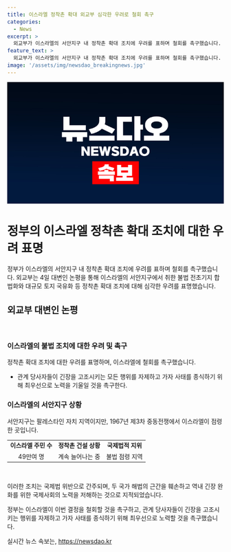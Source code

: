 ```yaml
---
title: 이스라엘 정착촌 확대 외교부 심각한 우려로 철회 촉구
categories:
  - News
excerpt: >
  외교부가 이스라엘의 서안지구 내 정착촌 확대 조치에 우려를 표하며 철회를 촉구했습니다. 정부는 정착촌 건설이 국제법 위반과 두 국가 해결의 근간을 훼손하며 긴장 완화를 방해하는 것이라고 지적했고, 관계 당사자들에게 긴장 조장을 자제하고 사태 종식을 위해 노력하라고 촉구했습니다. 요르단강 서안지구는 팔레스타인 자치 지역이지만, 이스라엘이 1967년 점령한 곳으로 국제법적으로 정착촌은 불법으로 간주되고 있습니다.
feature_text: >
  외교부가 이스라엘의 서안지구 내 정착촌 확대 조치에 우려를 표하며 철회를 촉구했습니다. 정부는 정착촌 건설이 국제법 위반과 두 국가 해결의 근간을 훼손하며 긴장 완화를 방해하는 것이라고 지적했고, 관계 당사자들에게 긴장 조장을 자제하고 사태 종식을 위해 노력하라고 촉구했습니다. 요르단강 서안지구는 팔레스타인 자치 지역이지만, 이스라엘이 1967년 점령한 곳으로 국제법적으로 정착촌은 불법으로 간주되고 있습니다.
image: '/assets/img/newsdao_breakingnews.jpg'
---
```


<p><img src="/assets/img/newsdao_breakingnews.jpg" alt="ontimetimes 속보" /></p>

<h1>정부의 이스라엘 정착촌 확대 조치에 대한 우려 표명</h1>

<p data-ke-size="size16"></p>

<p>정부가 이스라엘의 서안지구 내 정착촌 확대 조치에 우려를 표하며 철회를 촉구했습니다. 외교부는 4일 대변인 논평을 통해 이스라엘의 서안지구에서 취한 불법 전초기지 합법화와 대규모 토지 국유화 등 정착촌 확대 조치에 대해 심각한 우려를 표명했습니다.</p>

<h2 data-ke-size="size26">외교부 대변인 논평</h2>

<p data-ke-size="size16">&nbsp;</p>

<h3>이스라엘의 불법 조치에 대한 우려 및 촉구</h3>

<p data-ke-size="size16">정착촌 확대 조치에 대한 우려를 표명하며, 이스라엘에 철회를 촉구했습니다.</p>

<ul>
<li>관계 당사자들이 긴장을 고조시키는 모든 행위를 자제하고 가자 사태를 종식하기 위해 최우선으로 노력을 기울일 것을 촉구한다.</li>
</ul>

<h3>이스라엘의 서안지구 상황</h3>

<p data-ke-size="size16">서안지구는 팔레스타인 자치 지역이지만, 1967년 제3차 중동전쟁에서 이스라엘이 점령한 곳입니다.</p>

<table>
<tbody>
<tr>
<td style="text-align: center; height: 17px;"><b>이스라엘 주민 수</b></td>
<td style="text-align: center; height: 17px;"><b>정착촌 건설 상황</b></td>
<td style="text-align: center; height: 17px;"><b>국제법적 지위</b></td>
</tr>
<tr>
<td style="text-align: center; height: 17px;">49만여 명</td>
<td style="text-align: center; height: 17px;">계속 늘어나는 중</td>
<td style="text-align: center; height: 17px;">불법 점령 지역</td>
</tr>
</tbody>
</table>

<p data-ke-size="size16">&nbsp;</p>

<p>이러한 조치는 국제법 위반으로 간주되며, 두 국가 해법의 근간을 훼손하고 역내 긴장 완화를 위한 국제사회의 노력을 저해하는 것으로 지적되었습니다.</p>

<p>정부는 이스라엘이 이번 결정을 철회할 것을 촉구하고, 관계 당사자들이 긴장을 고조시키는 행위를 자제하고 가자 사태를 종식하기 위해 최우선으로 노력할 것을 촉구했습니다.</p>
실시간 뉴스 속보는, <a href="https://newsdao.kr" rel="dofollow">https://newsdao.kr</a>


